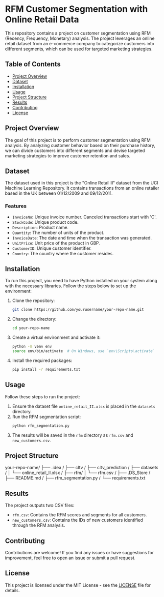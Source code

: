 # RFM Customer Segmentation with Online Retail Data

This repository contains a project on customer segmentation using RFM (Recency, Frequency, Monetary) analysis. The project leverages an online retail dataset from an e-commerce company to categorize customers into different segments, which can be used for targeted marketing strategies.

## Table of Contents

- [Project Overview](#project-overview)
- [Dataset](#dataset)
- [Installation](#installation)
- [Usage](#usage)
- [Project Structure](#project-structure)
- [Results](#results)
- [Contributing](#contributing)
- [License](#license)

## Project Overview

The goal of this project is to perform customer segmentation using RFM analysis. By analyzing customer behavior based on their purchase history, we can divide customers into different segments and devise targeted marketing strategies to improve customer retention and sales.

## Dataset

The dataset used in this project is the "Online Retail II" dataset from the UCI Machine Learning Repository. It contains transactions from an online retailer based in the UK between 01/12/2009 and 09/12/2011.

### Features

- `InvoiceNo`: Unique invoice number. Canceled transactions start with 'C'.
- `StockCode`: Unique product code.
- `Description`: Product name.
- `Quantity`: The number of units of the product.
- `InvoiceDate`: The date and time when the transaction was generated.
- `UnitPrice`: Unit price of the product in GBP.
- `CustomerID`: Unique customer identifier.
- `Country`: The country where the customer resides.

## Installation

To run this project, you need to have Python installed on your system along with the necessary libraries. Follow the steps below to set up the environment:

1. Clone the repository:
    ```sh
    git clone https://github.com/yourusername/your-repo-name.git
    ```
2. Change the directory:
    ```sh
    cd your-repo-name
    ```
3. Create a virtual environment and activate it:
    ```sh
    python -m venv env
    source env/bin/activate  # On Windows, use `env\Scripts\activate`
    ```
4. Install the required packages:
    ```sh
    pip install -r requirements.txt
    ```

## Usage

Follow these steps to run the project:

1. Ensure the dataset file `online_retail_II.xlsx` is placed in the `datasets` directory.
2. Run the RFM segmentation script:
    ```sh
    python rfm_segmentation.py
    ```
3. The results will be saved in the `rfm` directory as `rfm.csv` and `new_customers.csv`.

## Project Structure

your-repo-name/
├── .idea /
├── cltv /
├── cltv_prediction /
├── datasets /
│ └── online_retail_II.xlsx /
├── rfm/
│ └── rfm.csv /
├── .DS_Store /
├── README.md /
├── rfm_segmentation.py /
└── requirements.txt


## Results

The project outputs two CSV files:
- `rfm.csv`: Contains the RFM scores and segments for all customers.
- `new_customers.csv`: Contains the IDs of new customers identified through the RFM analysis.

## Contributing

Contributions are welcome! If you find any issues or have suggestions for improvement, feel free to open an issue or submit a pull request.

## License

This project is licensed under the MIT License - see the [LICENSE](LICENSE) file for details.
